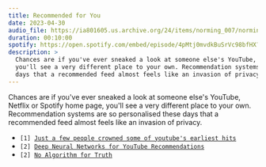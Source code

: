 ```yaml
---
title: Recommended for You
date: 2023-04-30
audio_file: https://ia801605.us.archive.org/24/items/norming_007/norming_007.mp3
duration: 00:10:00
spotify: https://open.spotify.com/embed/episode/4pMtj0mvdkBuSrVc98bfHX?utm_source=generator&theme=0
description: >
  Chances are if you've ever sneaked a look at someone else's YouTube, Netflix or Spotify home page,
  you'll see a very different place to your own. Recommendation systems are so personalised these
  days that a recommended feed almost feels like an invasion of privacy.
---
```


Chances are if you've ever sneaked a look at someone else's YouTube, Netflix or Spotify home page,
you'll see a very different place to your own. Recommendation systems are so personalised these
days that a recommended feed almost feels like an invasion of privacy.

<ul class="references">
  <li><code>[1] <a href="https://www.theatlantic.com/technology/archive/2022/09/youtube-homepage-editor-google-algorithm-book-excerpt/671339/">Just a few people crowned some of youtube's earliest hits</a></code></li>
  <li><code>[2] <a href="https://static.googleusercontent.com/media/research.google.com/en//pubs/archive/45530.pdf">Deep Neural Networks for YouTube Recommendations</a></code></li>
  <li><code>[2] <a href="https://youtu.be/leX541Dr2rU">No Algorithm for Truth</a></code></li>
</ul>
